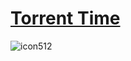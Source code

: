 # <a href="https://torrent-time.vercel.app">Torrent Time</a>

![icon512](https://github.com/user-attachments/assets/c5dc9ec4-4b50-4ba5-8b86-35ed0041fadb)
